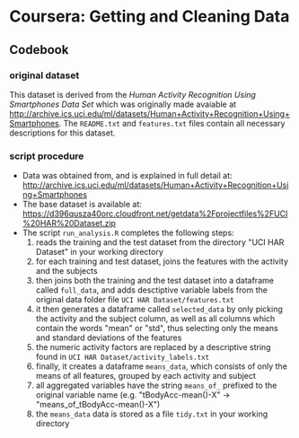 # Coursera: Getting and Cleaning Data

## Codebook

### original dataset

This dataset is derived from the *Human Activity Recognition Using Smartphones Data Set* which was originally made avaiable at http://archive.ics.uci.edu/ml/datasets/Human+Activity+Recognition+Using+Smartphones. The `README.txt` and `features.txt` files contain all necessary descriptions for this dataset. 

### script procedure

* Data was obtained from, and is explained in full detail at: http://archive.ics.uci.edu/ml/datasets/Human+Activity+Recognition+Using+Smartphones
* The base dataset is available at: https://d396qusza40orc.cloudfront.net/getdata%2Fprojectfiles%2FUCI%20HAR%20Dataset.zip
* The script `run_analysis.R` completes the following steps: 
    1. reads the training and the test dataset from the directory "UCI HAR Dataset" in your working directory
    1. for each training and test dataset, joins the features with the activity and the subjects
    1. then joins both the training and the test dataset into a dataframe called `full_data`, and adds desctiptive variable labels from the original data folder file `UCI HAR Dataset/features.txt`
    1. it then generates a dataframe called `selected_data` by only picking the activity and the subject column, as well as all columns which contain the words "mean" or "std", thus selecting only the means and standard deviations of the features
    1. the numeric activity factors are replaced by a descriptive string found in `UCI HAR Dataset/activity_labels.txt`
    1. finally, it creates a dataframe `means_data`, which consists of only the means of all features, grouped by each activity and subject
    1. all aggregated variables have the string `means_of_` prefixed to the original variable name (e.g. "tBodyAcc-mean()-X" -> "means_of_tBodyAcc-mean()-X")
    1. the `means_data` data is stored as a file `tidy.txt` in your working directory